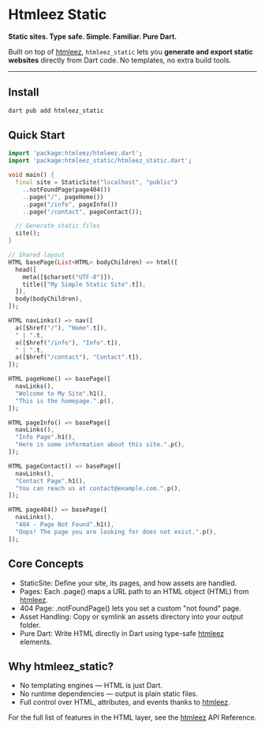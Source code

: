 # Htmleez Static
**Static sites. Type safe. Simple. Familiar. Pure Dart.**

Built on top of [htmleez](https://pub.dev/packages/htmleez), `htmleez_static` lets you **generate and export static websites** directly from Dart code. No templates, no extra build tools.

---

## Install

```bash
dart pub add htmleez_static
```

## Quick Start
```dart
import 'package:htmleez/htmleez.dart';
import 'package:htmleez_static/htmleez_static.dart';

void main() {
  final site = StaticSite("localhost", "public")
    ..notFoundPage(page404())
    ..page("/", pageHome())
    ..page("/info", pageInfo())
    ..page("/contact", pageContact());

  // Generate static files
  site();
}

// Shared layout
HTML basePage(List<HTML> bodyChildren) => html([
  head([
    meta([$charset("UTF-8")]),
    title(["My Simple Static Site".t]),
  ]),
  body(bodyChildren),
]);

HTML navLinks() => nav([
  a([$href("/"), "Home".t]),
  " | ".t,
  a([$href("/info"), "Info".t]),
  " | ".t,
  a([$href("/contact"), "Contact".t]),
]);

HTML pageHome() => basePage([
  navLinks(),
  "Welcome to My Site".h1(),
  "This is the homepage.".p(),
]);

HTML pageInfo() => basePage([
  navLinks(),
  "Info Page".h1(),
  "Here is some information about this site.".p(),
]);

HTML pageContact() => basePage([
  navLinks(),
  "Contact Page".h1(),
  "You can reach us at contact@example.com.".p(),
]);

HTML page404() => basePage([
  navLinks(),
  "404 - Page Not Found".h1(),
  "Oops! The page you are looking for does not exist.".p(),
]);
```

## Core Concepts
- StaticSite: Define your site, its pages, and how assets are handled.
- Pages: Each .page() maps a URL path to an HTML object (HTML) from [htmleez](https://pub.dev/packages/htmleez).
- 404 Page: .notFoundPage() lets you set a custom "not found" page.
- Asset Handling: Copy or symlink an assets directory into your output folder.
- Pure Dart: Write HTML directly in Dart using type-safe [htmleez](https://pub.dev/packages/htmleez) elements.

## Why htmleez_static?
- No templating engines — HTML is just Dart.
- No runtime dependencies — output is plain static files.
- Full control over HTML, attributes, and events thanks to [htmleez](https://pub.dev/packages/htmleez).

For the full list of features in the HTML layer, see the [htmleez](https://pub.dev/packages/htmleez) API Reference.
